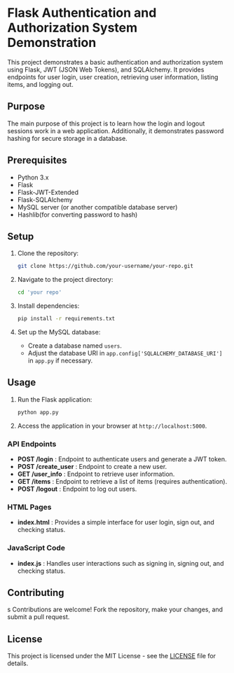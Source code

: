 
# Flask Authentication and Authorization System Demonstration

This project demonstrates a basic authentication and authorization system using Flask, JWT (JSON Web Tokens), and SQLAlchemy. It provides endpoints for user login, user creation, retrieving user information, listing items, and logging out.

## Purpose

The main purpose of this project is to learn how the login and logout sessions work in a web application. Additionally, it demonstrates password hashing for secure storage in a database.

## Prerequisites

- Python 3.x
- Flask
- Flask-JWT-Extended
- Flask-SQLAlchemy
- MySQL server (or another compatible database server)
- Hashlib(for converting password to hash)

## Setup

1. Clone the repository:

   ```bash
   git clone https://github.com/your-username/your-repo.git
   ```
2. Navigate to the project directory:

   ```bash
   cd 'your repo'
   ```
3. Install dependencies:
   ``` bash
   pip install -r requirements.txt
   ```
4. Set up the MySQL database:

   * Create a database named `users`.
   * Adjust the database URI in `app.config['SQLALCHEMY_DATABASE_URI']` in `app.py` if necessary.

## Usage

1. Run the Flask application:
   ``` bash
   python app.py
   ```
2. Access the application in your browser at `http://localhost:5000`.

### API Endpoints

* **POST /login** : Endpoint to authenticate users and generate a JWT token.
* **POST /create_user** : Endpoint to create a new user.
* **GET /user_info** : Endpoint to retrieve user information.
* **GET /items** : Endpoint to retrieve a list of items (requires authentication).
* **POST /logout** : Endpoint to log out users.

### HTML Pages

* **index.html** : Provides a simple interface for user login, sign out, and checking status.

### JavaScript Code

* **index.js** : Handles user interactions such as signing in, signing out, and checking status.

## Contributing
s
Contributions are welcome! Fork the repository, make your changes, and submit a pull request.

## License

This project is licensed under the MIT License - see the [LICENSE]() file for details.
